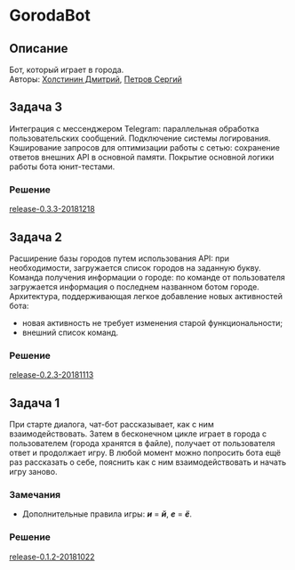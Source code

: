 # GorodaBot

## Описание
Бот, который играет в города.\
Авторы:
[Холстинин Дмитрий](https://github.com/KhDV-96),
[Петров Сергий](https://github.com/qkeypechenka)

## Задача 3
Интеграция с мессенджером Telegram: параллельная обработка пользовательских
сообщений.
Подключение системы логирования.
Кэширование запросов для оптимизации работы с сетью: сохранение ответов внешних
API в основной памяти.
Покрытие основной логики работы бота юнит-тестами.
### Решение
[release-0.3.3-20181218](https://github.com/KhDV-96/GorodaBot/tree/release-0.3.3-20181218)

## Задача 2
Расширение базы городов путем использования API: при необходимости, загружается
список городов на заданную букву.
Команда получения информации о городе: по команде от пользователя загружается
информация о последнем названном ботом городе.
Архитектура, поддерживающая легкое добавление новых активностей бота:
* новая активность не требует изменения старой функциональности;
* внешний список команд.
### Решение
[release-0.2.3-20181113](https://github.com/KhDV-96/GorodaBot/tree/release-0.2.3-20181113)

## Задача 1
При старте диалога, чат-бот рассказывает, как с ним взаимодействовать.
Затем в бесконечном цикле играет в города с пользователем (города хранятся в файле), получает от пользователя ответ и продолжает игру.
В любой момент можно попросить бота ещё раз рассказать о себе, пояснить как с ним взаимодействовать и начать игру заново.
### Замечания
* Дополнительные правила игры: **_и_** = **_й_**, **_е_** = **_ё_**.
### Решение
[release-0.1.2-20181022](https://github.com/KhDV-96/GorodaBot/tree/release-0.1.2-20181022)